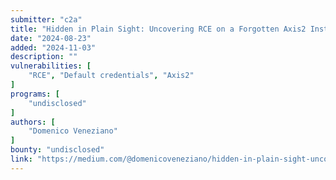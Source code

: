 ```yaml
---
submitter: "c2a"
title: "Hidden in Plain Sight: Uncovering RCE on a Forgotten Axis2 Instance"
date: "2024-08-23"
added: "2024-11-03"
description: ""
vulnerabilities: [
    "RCE", "Default credentials", "Axis2"
]
programs: [
    "undisclosed"
]
authors: [
    "Domenico Veneziano"
]
bounty: "undisclosed"
link: "https://medium.com/@domenicoveneziano/hidden-in-plain-sight-uncovering-rce-on-a-forgotten-axis2-instance-86ddc91f1415"
---
```




